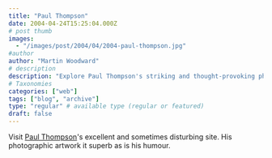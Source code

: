 ```yaml
---
title: "Paul Thompson"
date: 2004-04-24T15:25:04.000Z
# post thumb
images:
  - "/images/post/2004/04/2004-paul-thompson.jpg"
#author
author: "Martin Woodward"
# description
description: "Explore Paul Thompson's striking and thought-provoking photography, where superb artistry meets a unique sense of humour."
# Taxonomies
categories: ["web"]
tags: ["blog", "archive"]
type: "regular" # available type (regular or featured)
draft: false
---
```


Visit [Paul Thompson](http://www.hollowearth.co.uk)'s excellent and sometimes disturbing site. His photographic artwork it superb as is his humour.
